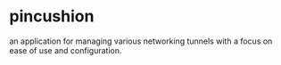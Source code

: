 pincushion
============

an application for managing various networking tunnels with a focus on ease of use and configuration.
